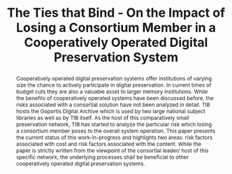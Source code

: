 ---
abstract: 'Cooperatively operated digital preservation systems offer institutions
  of varying size the chance to actively participate in digital preservation. In current
  times of budget cuts they are also a valuable asset to larger memory institutions.
  While the benefits of cooperatively operated systems have been discussed before,
  the risks associated with a consortial solution have not been analyzed in detail.
  TIB hosts the Goportis Digital Archive which is used by two large national subject
  libraries as well as by TIB itself. As the host of this comparatively small preservation
  network, TIB has started to analyze the particular risk which losing a consortium
  member poses to the overall system operation. This paper presents the current status
  of this work-in-progress and highlights two areas: risk factors associated with
  cost and risk factors associated with the content. While the paper is strictly written
  from the viewpoint of the consortial leader/ host of this specific network, the
  underlying processes shall be beneficial to other cooperatively operated digital
  preservation systems.'
creators:
- Lindlar, Michelle
date: null
document_url: https://services.phaidra.univie.ac.at/api/object/o:503187/download
grand_parent: iPRES
institutions: []
keywords: []
landing_page_url: https://phaidra.univie.ac.at/o:503187
language: eng
layout: publication
license: CC BY-NC-SA 3.0 AT
notes_url: null
parent: iPRES 2016
publication_type: paper
size: 339969
slides_url: null
source_name: iPRES
title: The Ties that Bind - On the Impact of Losing a Consortium Member in a Cooperatively
  Operated Digital Preservation System
year: 2016
---